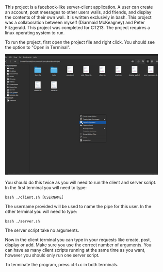This project is a facebook-like server-client application. A user can create an account, post meesages to other users walls, add friends, and display the contents of their own wall. It is written exclusivly in bash. This project was a collaboration between myself (Diarmaid McKeagney) and Peter Fitzgerald. This project was completed for CT213. The project requires a linux operating system to run.

To run the project, first open the project file and right click. You should see the option to "Open in Terminal".

<img src="/docs_file_including_report_and_readme/opening_terminal_cropped.png" alt="Opening the terminal"/>

You should do this twice as you will need to run the client and server script.
In the first terminal you will need to type:

```bash ./client.sh [USERNAME]```

The username provided will be used to name the pipe for this user.
In the other terminal you will need to type:

```bash ./server.sh```

The server script take no arguments.

Now in the client terminal you can type in your requests like create, post, display or add. Make sure you use the correct number of arguments. You can have as many client scripts running at the same time as you want, however you should only run one server script.

To terminate the program, press ctrl+c in both terminals.
